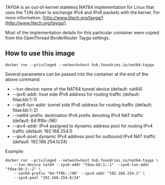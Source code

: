 TAYGA is an out-of-kernel stateless NAT64 implementation for Linux that uses
the TUN driver to exchange IPv4 and IPv6 packets with the kernel.
For more information: [http://www.litech.org/tayga/](http://www.litech.org/tayga/).

Most of the implementation details for this particular container were copied from
the OpenThread BorderRouter Tayga settings.

## How to use this image

```
docker run --privileged --network=host hub.foundries.io/nat64-tayga
```

Several parameters can be passed into the container at the end of the above
command:

- --tun-device: name of the NAT64 tunnel device
  (default: nat64)
- --ipv6-addr: host side IPv6 address for routing traffic
  (default: fdaa:bb:1::1)
- --ipv6-tun-addr: tunnel side IPv6 address for routing traffic
  (default: fdaa:bb:1::2)
- --nat64-prefix: destination IPv6 prefix denoting IPv4 NAT traffic
  (default: 64:ff9b::/96)
- --ipv4-addr: IPv4 assigned to dynamic address pool for routing IPv4 traffic
  (default: 192.168.254.1)
- --ipv4-pool: dynamic IPv4 address pool for outbound IPv4 NAT traffic
  (default: 192.168.254.0/24)

Example:
```
docker run --privileged --network=host hub.foundries.io/nat64-tayga \
    --tun-device nat64 --ipv6-addr "fdaa:bb:1::1" --ipv6-tun-addr "fdaa:bb:1::2" \
    --nat64-prefix "64:ff9b::/96" --ipv4-addr "192.168.254.1" \
    --ipv4-pool "192.168.254.0/24"
```
